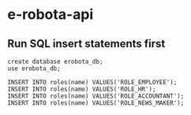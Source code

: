 # e-robota-api

## Run SQL insert statements first
```
create database erobota_db;
use erobota_db;

INSERT INTO roles(name) VALUES('ROLE_EMPLOYEE');
INSERT INTO roles(name) VALUES('ROLE_HR');
INSERT INTO roles(name) VALUES('ROLE_ACCOUNTANT');
INSERT INTO roles(name) VALUES('ROLE_NEWS_MAKER');
